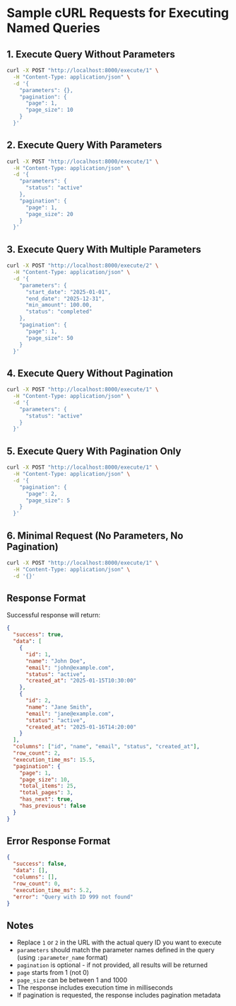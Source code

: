 # Sample cURL Requests for Executing Named Queries

## 1. Execute Query Without Parameters

```bash
curl -X POST "http://localhost:8000/execute/1" \
  -H "Content-Type: application/json" \
  -d '{
    "parameters": {},
    "pagination": {
      "page": 1,
      "page_size": 10
    }
  }'
```

## 2. Execute Query With Parameters

```bash
curl -X POST "http://localhost:8000/execute/1" \
  -H "Content-Type: application/json" \
  -d '{
    "parameters": {
      "status": "active"
    },
    "pagination": {
      "page": 1,
      "page_size": 20
    }
  }'
```

## 3. Execute Query With Multiple Parameters

```bash
curl -X POST "http://localhost:8000/execute/2" \
  -H "Content-Type: application/json" \
  -d '{
    "parameters": {
      "start_date": "2025-01-01",
      "end_date": "2025-12-31",
      "min_amount": 100.00,
      "status": "completed"
    },
    "pagination": {
      "page": 1,
      "page_size": 50
    }
  }'
```

## 4. Execute Query Without Pagination

```bash
curl -X POST "http://localhost:8000/execute/1" \
  -H "Content-Type: application/json" \
  -d '{
    "parameters": {
      "status": "active"
    }
  }'
```

## 5. Execute Query With Pagination Only

```bash
curl -X POST "http://localhost:8000/execute/1" \
  -H "Content-Type: application/json" \
  -d '{
    "pagination": {
      "page": 2,
      "page_size": 5
    }
  }'
```

## 6. Minimal Request (No Parameters, No Pagination)

```bash
curl -X POST "http://localhost:8000/execute/1" \
  -H "Content-Type: application/json" \
  -d '{}'
```

## Response Format

Successful response will return:

```json
{
  "success": true,
  "data": [
    {
      "id": 1,
      "name": "John Doe",
      "email": "john@example.com",
      "status": "active",
      "created_at": "2025-01-15T10:30:00"
    },
    {
      "id": 2,
      "name": "Jane Smith",
      "email": "jane@example.com",
      "status": "active",
      "created_at": "2025-01-16T14:20:00"
    }
  ],
  "columns": ["id", "name", "email", "status", "created_at"],
  "row_count": 2,
  "execution_time_ms": 15.5,
  "pagination": {
    "page": 1,
    "page_size": 10,
    "total_items": 25,
    "total_pages": 3,
    "has_next": true,
    "has_previous": false
  }
}
```

## Error Response Format

```json
{
  "success": false,
  "data": [],
  "columns": [],
  "row_count": 0,
  "execution_time_ms": 5.2,
  "error": "Query with ID 999 not found"
}
```

## Notes

- Replace `1` or `2` in the URL with the actual query ID you want to execute
- `parameters` should match the parameter names defined in the query (using `:parameter_name` format)
- `pagination` is optional - if not provided, all results will be returned
- `page` starts from 1 (not 0)
- `page_size` can be between 1 and 1000
- The response includes execution time in milliseconds
- If pagination is requested, the response includes pagination metadata 